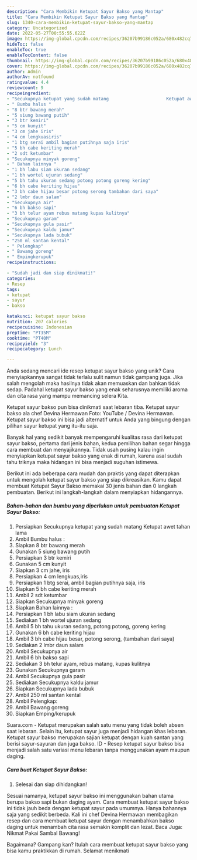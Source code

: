 ```yaml
---
description: "Cara Membikin Ketupat Sayur Bakso yang Mantap"
title: "Cara Membikin Ketupat Sayur Bakso yang Mantap"
slug: 1340-cara-membikin-ketupat-sayur-bakso-yang-mantap
category: Uncategorized
date: 2022-05-27T00:55:55.622Z
image: https://img-global.cpcdn.com/recipes/36207b99186c052a/680x482cq70/ketupat-sayur-bakso-foto-resep-utama.jpg
hideToc: false
enableToc: true
enableTocContent: false
thumbnail: https://img-global.cpcdn.com/recipes/36207b99186c052a/680x482cq70/ketupat-sayur-bakso-foto-resep-utama.jpg
cover: https://img-global.cpcdn.com/recipes/36207b99186c052a/680x482cq70/ketupat-sayur-bakso-foto-resep-utama.jpg
author: Admin
authorAv: notfound
ratingvalue: 4.4
reviewcount: 9
recipeingredient:
- "Secukupnya ketupat yang sudah matang                      Ketupat awet tahan lama"
- " Bumbu halus "
- "8 btr bawang merah"
- "5 siung bawang putih"
- "3 btr kemiri"
- "5 cm kunyit"
- "3 cm jahe iris"
- "4 cm lengkuasiris"
- "1 btg serai ambil bagian putihnya saja iris"
- "5 bh cabe keriting merah"
- "2 sdt ketumbar"
- "Secukupnya minyak goreng"
- " Bahan lainnya "
- "1 bh labu siam ukuran sedang"
- "1 bh wortel ujuran sedang"
- "5 bh tahu ukuran sedang potong potong goreng kering"
- "6 bh cabe keriting hijau"
- "3 bh cabe hijau besar potong serong tambahan dari saya"
- "2 lmbr daun salam"
- "Secukupnya air"
- "6 bh bakso sapi"
- "3 bh telur ayam rebus matang kupas kulitnya"
- "Secukupnya garam"
- "Secukupnya gula pasir"
- "Secukupnya kaldu jamur"
- "Secukupnya lada bubuk"
- "250 ml santan kental"
- " Pelengkap"
- " Bawang goreng"
- " Empingkerupuk"
recipeinstructions:

- "Sudah jadi dan siap dinikmati!"
categories:
- Resep
tags:
- ketupat
- sayur
- bakso

katakunci: ketupat sayur bakso 
nutrition: 207 calories
recipecuisine: Indonesian
preptime: "PT35M"
cooktime: "PT40M"
recipeyield: "3"
recipecategory: Lunch

---
```





Anda sedang mencari ide resep ketupat sayur bakso yang unik? Cara menyiapkannya sangat tidak terlalu sulit namun tidak gampang juga. Jika salah mengolah maka hasilnya tidak akan memuaskan dan bahkan tidak sedap. Padahal ketupat sayur bakso yang enak seharusnya memiliki aroma dan cita rasa yang mampu memancing selera Kita.





Ketupat sayur bakso pun bisa dinikmati saat lebaran tiba. Ketupat sayur bakso ala chef Devina Hermawan Foto: YouTube / Devina Hermawan. Ketupat sayur bakso ini bisa jadi alternatif untuk Anda yang bingung dengan pilihan sayur ketupat yang itu-itu saja.

Banyak hal yang sedikit banyak mempengaruhi kualitas rasa dari ketupat sayur bakso, pertama dari jenis bahan, kedua pemilihan bahan segar hingga cara membuat dan menyajikannya. Tidak usah pusing kalau ingin menyiapkan ketupat sayur bakso yang enak di rumah, karena asal sudah tahu triknya maka hidangan ini bisa menjadi suguhan istimewa.






Berikut ini ada beberapa cara mudah dan praktis yang dapat diterapkan untuk mengolah ketupat sayur bakso yang siap dikreasikan. Kamu dapat membuat Ketupat Sayur Bakso memakai 30 jenis bahan dan 0 langkah pembuatan. Berikut ini langkah-langkah dalam menyiapkan hidangannya.

<!--inarticleads1-->

##### Bahan-bahan dan bumbu yang diperlukan untuk pembuatan Ketupat Sayur Bakso:

1. Persiapkan Secukupnya ketupat yang sudah matang                      Ketupat awet tahan lama
1. Ambil  Bumbu halus :
1. Siapkan 8 btr bawang merah
1. Gunakan 5 siung bawang putih
1. Persiapkan 3 btr kemiri
1. Gunakan 5 cm kunyit
1. Siapkan 3 cm jahe, iris
1. Persiapkan 4 cm lengkuas,iris
1. Persiapkan 1 btg serai, ambil bagian putihnya saja, iris
1. Siapkan 5 bh cabe keriting merah
1. Ambil 2 sdt ketumbar
1. Siapkan Secukupnya minyak goreng
1. Siapkan  Bahan lainnya :
1. Persiapkan 1 bh labu siam ukuran sedang
1. Sediakan 1 bh wortel ujuran sedang
1. Ambil 5 bh tahu ukuran sedang, potong potong, goreng kering
1. Gunakan 6 bh cabe keriting hijau
1. Ambil 3 bh cabe hijau besar, potong serong, (tambahan dari saya)
1. Sediakan 2 lmbr daun salam
1. Ambil Secukupnya air
1. Ambil 6 bh bakso sapi
1. Sediakan 3 bh telur ayam, rebus matang, kupas kulitnya
1. Gunakan Secukupnya garam
1. Ambil Secukupnya gula pasir
1. Sediakan Secukupnya kaldu jamur
1. Siapkan Secukupnya lada bubuk
1. Ambil 250 ml santan kental
1. Ambil  Pelengkap:
1. Ambil  Bawang goreng
1. Siapkan  Emping/kerupuk


Suara.com - Ketupat merupakan salah satu menu yang tidak boleh absen saat lebaran. Selain itu, ketupat sayur juga menjadi hidangan khas lebaran. Ketupat sayur bakso merupakan sajian ketupat dengan kuah santan yang berisi sayur-sayuran dan juga bakso. ID - Resep ketupat sayur bakso bisa menjadi salah satu variasi menu lebaran tanpa menggunakan ayam maupun daging. 

<!--inarticleads2-->

##### Cara buat Ketupat Sayur Bakso:


1. Selesai dan siap dihidangkan!

Sesuai namanya, ketupat sayur bakso ini menggunakan bahan utama berupa bakso sapi bukan daging ayam. Cara membuat ketupat sayur bakso ini tidak jauh beda dengan ketupat sayur pada umumnya. Hanya bahannya saja yang sedikit berbeda. Kali ini chef Devina Hermawan membagikan resep dan cara membuat ketupat sayur dengan menambahkan bakso daging untuk menambah cita rasa semakin komplit dan lezat. Baca Juga: Nikmat Pakai Sambal Bawang! 

Bagaimana? Gampang kan? Itulah cara membuat ketupat sayur bakso yang bisa kamu praktikkan di rumah. Selamat menikmati
